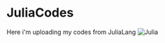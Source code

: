 # JuliaCodes
Here i'm uploading my codes from JuliaLang
![Julia](http://juliacon.org/images/waving-flag.gif)
